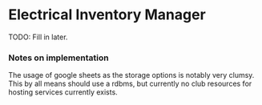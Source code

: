 # Electrical Inventory Manager

TODO: Fill in later.




### Notes on implementation
The usage of google sheets as the storage options is notably very clumsy. This by all means should use a rdbms, but currently no club resources for hosting services currently exists.